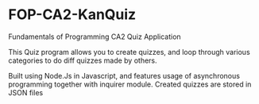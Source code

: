 # FOP-CA2-KanQuiz
Fundamentals of Programming CA2 Quiz Application

This Quiz program allows you to create quizzes, and loop through various categories to do diff quizzes made by others.

Built using Node.Js in Javascript, and features usage of asynchronous programming together with inquirer module.
Created quizzes are stored in JSON files
